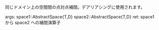 同じドメイン上の空間間の点対点補間。デアリアシングに使用されます。

args:     space1::AbstractSpace{T,D}     space2::AbstractSpace{T,D} ret:     space1 から space2 への補間演算子
